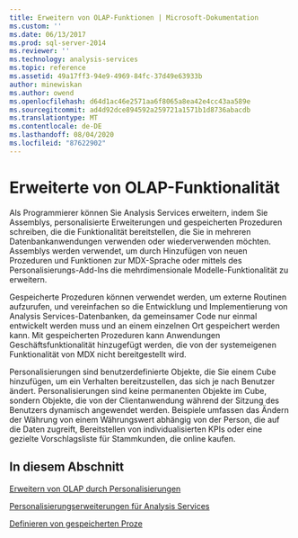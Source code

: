 ```yaml
---
title: Erweitern von OLAP-Funktionen | Microsoft-Dokumentation
ms.custom: ''
ms.date: 06/13/2017
ms.prod: sql-server-2014
ms.reviewer: ''
ms.technology: analysis-services
ms.topic: reference
ms.assetid: 49a17ff3-94e9-4969-84fc-37d49e63933b
author: minewiskan
ms.author: owend
ms.openlocfilehash: d64d1ac46e2571aa6f8065a8ea42e4cc43aa589e
ms.sourcegitcommit: ad4d92dce894592a259721a1571b1d8736abacdb
ms.translationtype: MT
ms.contentlocale: de-DE
ms.lasthandoff: 08/04/2020
ms.locfileid: "87622902"
---
```

# <a name="extending-olap-functionality"></a>Erweiterte von OLAP-Funktionalität
  Als Programmierer können Sie Analysis Services erweitern, indem Sie Assemblys, personalisierte Erweiterungen und gespeicherten Prozeduren schreiben, die die Funktionalität bereitstellen, die Sie in mehreren Datenbankanwendungen verwenden oder wiederverwenden möchten. Assemblys werden verwendet, um durch Hinzufügen von neuen Prozeduren und Funktionen zur MDX-Sprache oder mittels des Personalisierungs-Add-Ins die mehrdimensionale Modelle-Funktionalität zu erweitern.  
  
 Gespeicherte Prozeduren können verwendet werden, um externe Routinen aufzurufen, und vereinfachen so die Entwicklung und Implementierung von Analysis Services-Datenbanken, da gemeinsamer Code nur einmal entwickelt werden muss und an einem einzelnen Ort gespeichert werden kann. Mit gespeicherten Prozeduren kann Anwendungen Geschäftsfunktionalität hinzugefügt werden, die von der systemeigenen Funktionalität von MDX nicht bereitgestellt wird.  
  
 Personalisierungen sind benutzerdefinierte Objekte, die Sie einem Cube hinzufügen, um ein Verhalten bereitzustellen, das sich je nach Benutzer ändert. Personalisierungen sind keine permanenten Objekte im Cube, sondern Objekte, die von der Clientanwendung während der Sitzung des Benutzers dynamisch angewendet werden. Beispiele umfassen das Ändern der Währung von einem Währungswert abhängig von der Person, die auf die Daten zugreift, Bereitstellen von individualisierten KPIs oder eine gezielte Vorschlagsliste für Stammkunden, die online kaufen.  
  
## <a name="in-this-section"></a>In diesem Abschnitt  
 [Erweitern von OLAP durch Personalisierungen](extending-olap-through-personalizations.md)  
  
 [Personalisierungserweiterungen für Analysis Services](analysis-services-personalization-extensions.md)  
  
 [Definieren von gespeicherten Proze](../../multidimensional-models-extending-olap-stored-procedures/defining-stored-procedures.md)  
  
  
